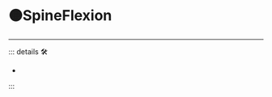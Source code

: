# 🟠<motor>SpineFlexion</motor>

---

<!-- =================================================== -->
<!-- =================================================== -->
<!-- =================================================== -->
<!-- =================================================== -->
<!-- =================================================== -->
::: details 🛠

-

:::
